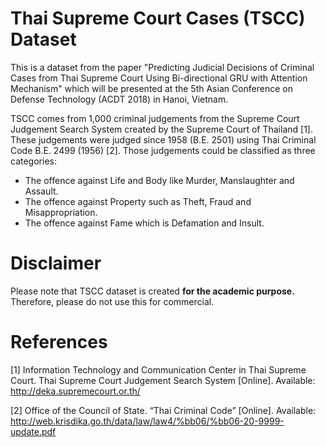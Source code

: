 <h1>Thai Supreme Court Cases (TSCC) Dataset</h1>
<p>
This is a dataset from the paper "Predicting Judicial Decisions of Criminal Cases from Thai Supreme Court Using Bi-directional GRU with Attention Mechanism" which will be presented at the 5th Asian Conference on Defense Technology (ACDT 2018) in Hanoi, Vietnam.
</p>
<p>
TSCC comes from 1,000 criminal judgements from the Supreme Court Judgement Search System created by the Supreme Court of Thailand [1]. These judgements were judged since 1958 (B.E. 2501) using Thai Criminal Code B.E. 2499 (1956) [2]. Those judgements could be classified as three categories:
<ul>
<li>The offence against Life and Body like Murder, Manslaughter and Assault.</li>
<li>The offence against Property such as Theft, Fraud and Misappropriation.</li>
<li>The offence against Fame which is Defamation and Insult.</li>
</ul>
</p>
<h1>Disclaimer</h1>
<p>
Please note that TSCC dataset is created <strong>for the academic purpose.</strong> Therefore, please do not use this for commercial.
</p>
<h1>References</h1>
<p>[1]	Information Technology and Communication Center in Thai Supreme Court. Thai Supreme Court Judgement Search System [Online]. Available: <a href="http://deka.supremecourt.or.th/"  target="_blank">http://deka.supremecourt.or.th/</a></p>
<p>[2]	Office of the Council of State. “Thai Criminal Code” [Online]. Available: <a href="http://web.krisdika.go.th/data/law/law4/%bb06/%bb06-20-9999-update.pdf">http://web.krisdika.go.th/data/law/law4/%bb06/%bb06-20-9999-update.pdf</a></p>
